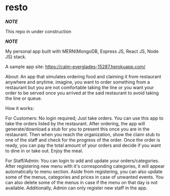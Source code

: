 # resto

*********************************************NOTE*********************************************

This repo in under construction
                                
*********************************************NOTE*********************************************

My personal app built with MERN(MongoDB, Express JS, React JS, Node JS) stack.

A sample app site: https://calm-everglades-15287.herokuapp.com/

About:
An app that simulates ordering food and claiming it from restaurant anywhere and anytime. imagine, you want to order something from a restaurant but you are not comfortable taking the line or you want your order to be served once you arrived at the said restaurant to avoid taking the line or queue.

How it works:

For Customers:
No login required; Just take orders.
You can use this app to take the orders listed by the restaurant.
After ordering, the app will generate/download a stub for you to present this once you are in the restaurant.
Then when you reach the organization, show the claim stub to one of the staff and check for the progress of the order.
Once the order is ready, you can pay the total amount of your orders and decide if you want to dine in or take out.
Enjoy the meal.

For Staff/Admin:
You can login to add and update your orders/categories.
After registering new menu with it's corresponding categories, it will appear automatically to menu section.
Aside from registering, you can also update some of the menus, categories and prices in case of unwanted events.
You can also delete some of the menus in case if the menu on that day is not available.
Additionally, Admin can only register new staff in the app.
